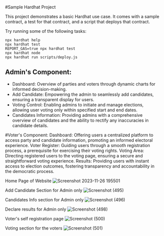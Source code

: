 #Sample Hardhat Project

This project demonstrates a basic Hardhat use case. It comes with a sample contract, a test for that contract, and a script that deploys that contract.

Try running some of the following tasks:

```shell
npx hardhat help
npx hardhat test
REPORT_GAS=true npx hardhat test
npx hardhat node
npx hardhat run scripts/deploy.js
```

## Admin's Component:
- Dashboard:  Overview of parties and voters through dynamic charts for informed decision-making.
- Add Candidate: Empowering the admin to seamlessly add candidates, ensuring a transparent display for users.
- Voting Control: Enabling admins to initiate and manage elections, allowing user voting only within specified start and end dates.
- Candidates Information: Providing admins with a comprehensive overview of candidates and the ability to rectify any inaccuracies in candidate details.

#Voter's Component:
Dashboard: Offering users a centralized platform to access party and candidate information, promoting an informed electoral experience.
Voter Register: Guiding users through a smooth registration process, a prerequisite for exercising their voting rights.
Voting Area: Directing registered users to the voting page, ensuring a secure and straightforward voting experience.
Results: Providing users with instant access to election outcomes, fostering transparency and accountability in the democratic process.

Home Page of Website
![Screenshot 2023-11-26 195501](https://github.com/abhishekdasz/Blockchain-Voting-dapp/assets/87275238/a1250c37-6b00-47d3-b4b7-f52d901be446)

Add Candidate Section for Admin only 
![Screenshot (495)](https://github.com/abhishekdasz/Blockchain-Voting-dapp/assets/87275238/2d394d6a-db6a-4d0d-b068-bbf4e9ca0c0f)

Candidates Info section for Admin only
![Screenshot (496)](https://github.com/abhishekdasz/Blockchain-Voting-dapp/assets/87275238/f8907e9b-47c7-4a1c-9953-b690d26874f4)

Declare results for Admin only
![Screenshot (498)](https://github.com/abhishekdasz/Blockchain-Voting-dapp/assets/87275238/b350dba0-db70-45da-b4b1-25226041c8d1)

Voter's self registration page
![Screenshot (500)](https://github.com/abhishekdasz/Blockchain-Voting-dapp/assets/87275238/7b32da0b-2eac-4ea0-bd6c-fa94a63c3154)

Voting section for the voters
![Screenshot (501)](https://github.com/abhishekdasz/Blockchain-Voting-dapp/assets/87275238/b448a62e-3a72-4ac8-b935-63a1e71572ee)



